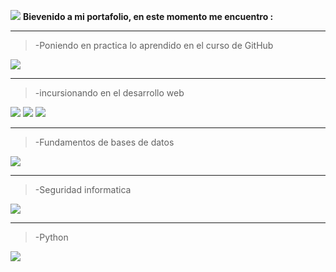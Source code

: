 ![](https://imgurl.me/images/2020/05/31/f0d5654c-3784-48e2-99f8-a88f521b9a0f_200x200-1732fd2423e903f98.png)    **Bievenido a mi portafolio, en este momento me encuentro :** 

------------

> -Poniendo en practica lo aprendido en el curso de GitHub 
<img src="https://img.icons8.com/ios-filled/20/000000/github.png"/>

------------

> -incursionando en el desarrollo web 

<img src="https://img.icons8.com/color/30/000000/html-5.png"/> <img src="https://img.icons8.com/color/30/000000/css3.png"/> <img src="https://img.icons8.com/color/30/000000/javascript.png"/>

------------


> -Fundamentos de bases de datos  
<img src="https://img.icons8.com/ios/44/000000/mysql-logo.png"/>

------------


> -Seguridad informatica 
<img src="https://img.icons8.com/color/30/000000/security-checked.png"/>

------------


> -Python 
<img src="https://img.icons8.com/color/30/000000/python.png"/>




